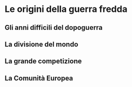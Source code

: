 # Le origini della guerra fredda

## Gli anni difficili del dopoguerra

## La divisione del mondo

## La grande competizione

## La Comunità Europea
